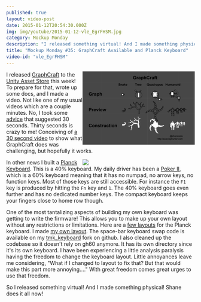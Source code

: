 ```yaml
---
published: true
layout: video-post
date: 2015-01-12T20:54:30.000Z
img: img/youtube/2015-01-12-vle_EgrFHSM.jpg
category: Mockup Monday
description: "I released something virtual! And I made something physical! Shane does it all now!"
title: "Mockup Monday #35: GraphCraft Available and Planck Keyboard"
video-id: "vle_EgrFHSM"
---
```

<a href="/img/graphcraft-example.png"><img src="/img/graphcraft-example.png" style="float:right;" width="300px"></a>I released [GraphCraft](http://seawisphunter.com/product/2015/01/06/graphcraft/) to the [Unity Asset Store](http://u3d.as/content/seawisp-hunter-llc/graph-craft/b1o) this week!  To
prepare for that, wrote up some docs, and I made a video.  Not like
one of my usual videos which are a couple minutes.  No, I took some
[advice](http://blogs.unity3d.com/2013/10/21/the-10-commandments-of-asset-promotion/) that suggested 30 seconds.  Thirty seconds is crazy to me!
Conceiving of [a 30 second video](https://www.youtube.com/watch?v=b7MYfArhqr0) to show what GraphCraft does was
challenging, but hopefully it works.

<a href="http://i.imgur.com/T1qqfaD.jpg"><img src="http://i.imgur.com/T1qqfaD.jpg" width="300px" style="float: right;"></a>In other news I built a [Planck Keyboard](http://planckkeyboard.com).  This is a 40% keyboard.
My daily driver has been a [Poker II](http://www.vendio.com/stores/E-sports-Gaming-equipments/item/shop-mechanical-keyboard-by-br/kbc-poker-2-61keys-mechanical-/lid=35050923), which is a 60% keyboard
meaning that it has no numpad, no arrow keys, no function keys.  Most
of those keys are still accessible. For instance the `F1` key is
produced by hitting the `Fn` key and `1`. The 40% keyboard goes even
further and has no dedicated number keys. The compact keyboard keeps your fingers close to home row though.

One of the most tantalizing aspects of building my own keyboard was
getting to write the firmware!  This allows you to make up your own
layout without any restrictions or limitations.  Here are a
[few layouts](https://github.com/pcarrier/planck) for the Planck
keyboard.  I made
[my own layout](https://gist.github.com/shanecelis/ba44ce4b21b62aeeb018).
The space-bar keyboard swap code is available on my
[tmk_keyboard](https://github.com/shanecelis/tmk_keyboard/tree/master/keyboard/planck)
fork on github.  I also cleaned up the codebase so it doesn't rely on
gh60 anymore.  It has its own directory since it's its own keyboard.
I have been experiencing a little analysis paralysis having the
freedom to change the keyboard layout. Little annoyances leave me
considering, "What if I changed to layout to fix that? But that would
make this part more annoying...."  With great freedom comes great
urges to use that freedom.

So I released something virtual! And I made something physical! Shane
does it all now!

